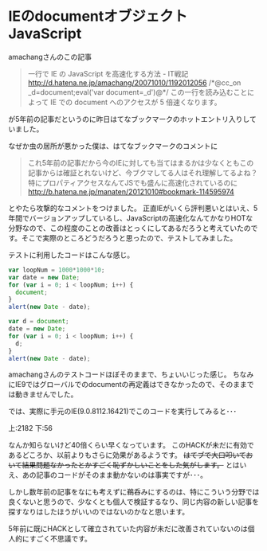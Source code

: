 IEのdocumentオブジェクト
JavaScript
=====
amachangさんのこの記事
<blockquote>
一行で IE の JavaScript を高速化する方法 - IT戦記
<a href="http://d.hatena.ne.jp/amachang/20071010/1192012056">http://d.hatena.ne.jp/amachang/20071010/1192012056</a>
/*@cc_on _d=document;eval('var document=_d')@*/
この一行を読み込むことによって IE での document へのアクセスが 5 倍速くなります。
</blockquote>
が5年前の記事だというのに昨日はてなブックマークのホットエントリ入りしていました。

なぜか虫の居所が悪かった僕は、はてなブックマークのコメントに

<blockquote>
これ5年前の記事だから今のIEに対しても当てはまるかは少なくともこの記事からは確証とれないけど、今ブクマしてる人はそれ理解してるよね？特にプロパティアクセスなんてJSでも盛んに高速化されているのに
<a href="http://b.hatena.ne.jp/manaten/20121010#bookmark-114595974">http://b.hatena.ne.jp/manaten/20121010#bookmark-114595974</a>
</blockquote>

とやたら攻撃的なコメントをつけました。
正直IEがいくら評判悪いとはいえ、5年間でバージョンアップしているし、JavaScriptの高速化なんてかなりHOTな分野なので、この程度のことの改善はとっくにしてあるだろうと考えていたのです。そこで実際のところどうだろうと思ったので、テストしてみました。
<!-- more -->
テストに利用したコードはこんな感じ。
```javascript
var loopNum = 1000*1000*10;
var date = new Date;
for (var i = 0; i < loopNum; i++) {
  document;
}
alert(new Date - date);

var d = document;
date = new Date;
for (var i = 0; i < loopNum; i++) {
  d;
}
alert(new Date - date);
```
amachangさんのテストコードほぼそのままで、ちょいいじった感じ。
ちなみにIE9ではグローバルでのdocumentの再定義はできなかったので、そのままでは動きませんでした。

では、実際に手元のIE(9.0.8112.16421)でこのコードを実行してみると･･･

上:2182
下:56

なんか知らないけど40倍くらい早くなっています。
このHACKが未だに有効であるどころか、以前よりもさらに効果があるようです。
<del datetime="2012-10-10T17:46:20+00:00">はてブで大口叩いておいて結果問題なかったとかすごく恥ずかしいことをした気がします。</del>
とはいえ、あの記事のコードがそのまま動かないのは事実ですが･･･。

しかし数年前の記事をなにも考えずに鵜呑みにするのは、特にこういう分野では良くないと思うので、少なくとも個人で検証するなり、同じ内容の新しい記事を探すなりはしたほうがいいのではないのかなと思います。

5年前に既にHACKとして確立されていた内容が未だに改善されていないのは個人的にすごく不思議です。
